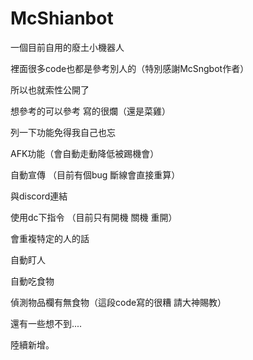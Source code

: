 # McShianbot
一個目前自用的廢土小機器人

裡面很多code也都是參考別人的（特別感謝McSngbot作者）

所以也就索性公開了

想參考的可以參考 寫的很爛（還是菜雞）

列一下功能免得我自己也忘

AFK功能（會自動走動降低被踢機會）

自動宣傳 （目前有個bug 斷線會直接重算）

與discord連結

使用dc下指令 （目前只有開機 關機 重開）

會重複特定的人的話

自動盯人

自動吃食物

偵測物品欄有無食物（這段code寫的很糟 請大神賜教）

 還有一些想不到.... 

陸續新增。


